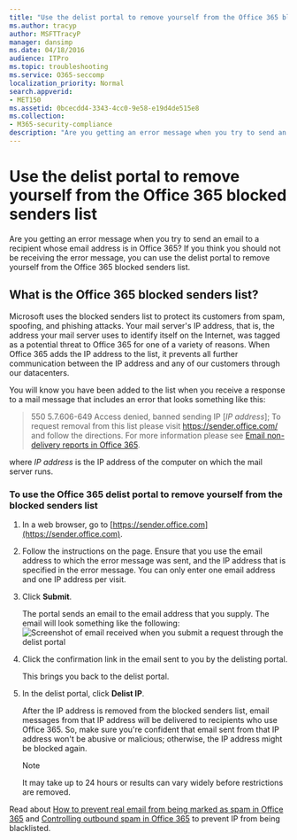 ```yaml
---
title: "Use the delist portal to remove yourself from the Office 365 blocked senders list"
ms.author: tracyp
author: MSFTTracyP
manager: dansimp
ms.date: 04/18/2016
audience: ITPro
ms.topic: troubleshooting
ms.service: O365-seccomp
localization_priority: Normal
search.appverid:
- MET150
ms.assetid: 0bcecdd4-3343-4cc0-9e58-e19d4de515e8
ms.collection:
- M365-security-compliance
description: "Are you getting an error message when you try to send an email to a recipient whose email address is in Office 365? If you think you should not be receiving the error message, you can use the delist portal to remove yourself from the Office 365 blocked senders list."
---
```


# Use the delist portal to remove yourself from the Office 365 blocked senders list

Are you getting an error message when you try to send an email to a recipient whose email address is in Office 365? If you think you should not be receiving the error message, you can use the delist portal to remove yourself from the Office 365 blocked senders list.
  
## What is the Office 365 blocked senders list?

Microsoft uses the blocked senders list to protect its customers from spam, spoofing, and phishing attacks. Your mail server's IP address, that is, the address your mail server uses to identify itself on the Internet, was tagged as a potential threat to Office 365 for one of a variety of reasons. When Office 365 adds the IP address to the list, it prevents all further communication between the IP address and any of our customers through our datacenters.
  
You will know you have been added to the list when you receive a response to a mail message that includes an error that looks something like this:
  
> 550 5.7.606-649 Access denied, banned sending IP [_IP address_]; To request removal from this list please visit https://sender.office.com/ and follow the directions. For more information please see [Email non-delivery reports in Office 365](http://go.microsoft.com/fwlink/?LinkID=526653).
  
where  _IP address_ is the IP address of the computer on which the mail server runs. 
  
### To use the Office 365 delist portal to remove yourself from the blocked senders list

1. In a web browser, go to [https://sender.office.com](https://sender.office.com).
    
2. Follow the instructions on the page. Ensure that you use the email address to which the error message was sent, and the IP address that is specified in the error message. You can only enter one email address and one IP address per visit.
    
3. Click **Submit**.
    
    The portal sends an email to the email address that you supply. The email will look something like the following:
    ![Screenshot of email received when you submit a request through the delist portal](media/bf13e4f7-f68c-4e46-baa7-b6ab4cfc13f3.png)
  
4. Click the confirmation link in the email sent to you by the delisting portal.
    
    This brings you back to the delist portal.
    
5. In the delist portal, click **Delist IP**.
    
    After the IP address is removed from the blocked senders list, email messages from that IP address will be delivered to recipients who use Office 365. So, make sure you're confident that email sent from that IP address won't be abusive or malicious; otherwise, the IP address might be blocked again.
    
    > [!NOTE]
    > It may take up to 24 hours or results can vary widely before restrictions are removed.
    
Read about [How to prevent real email from being marked as spam in Office 365](prevent-email-from-being-marked-as-spam.md ) and [Controlling outbound spam in Office 365](outbound-spam-controls.md) to prevent IP from being blacklisted.
